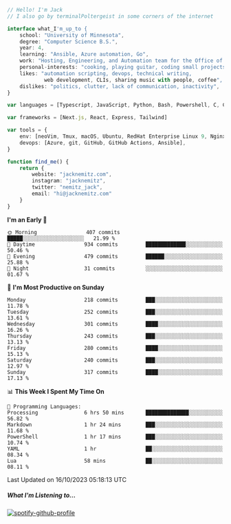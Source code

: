```typescript
// Hello! I'm Jack
// I also go by terminalPoltergeist in some corners of the internet

interface what_I'm_up_to {
    school: "University of Minnesota",
    degree: "Computer Science B.S.",
    year: 4,
    learning: "Ansible, Azure automation, Go",
    work: "Hosting, Engineering, and Automation team for the Office of Information Technology at UMN",
    personal-interests: "cooking, playing guitar, coding small projects",
    likes: "automation scripting, devops, technical writing,
            web development, CLIs, sharing music with people, coffee",
    dislikes: "politics, clutter, lack of communication, inactivity",
}

var languages = [Typescript, JavaScript, Python, Bash, Powershell, C, C++, HTML, CSS]

var frameworks = [Next.js, React, Express, Tailwind]

var tools = {
    env: [neoVim, Tmux, macOS, Ubuntu, RedHat Enterprise Linux 9, Nginx, DigitalOcean, Cloudflare],
    devops: [Azure, git, GitHub, GitHub Actions, Ansible],
}

function find_me() {
    return {
        website: "jacknemitz.com",
        instagram: "jacknemitz",
        twitter: "nemitz_jack",
        email: "hi@jacknemitz.com"
    }
}
```

<!--START_SECTION:waka-->
**I'm an Early 🐤** 

```text
🌞 Morning                407 commits         █████░░░░░░░░░░░░░░░░░░░░   21.99 % 
🌆 Daytime                934 commits         █████████████░░░░░░░░░░░░   50.46 % 
🌃 Evening                479 commits         ██████░░░░░░░░░░░░░░░░░░░   25.88 % 
🌙 Night                  31 commits          ░░░░░░░░░░░░░░░░░░░░░░░░░   01.67 % 
```
📅 **I'm Most Productive on Sunday** 

```text
Monday                   218 commits         ███░░░░░░░░░░░░░░░░░░░░░░   11.78 % 
Tuesday                  252 commits         ███░░░░░░░░░░░░░░░░░░░░░░   13.61 % 
Wednesday                301 commits         ████░░░░░░░░░░░░░░░░░░░░░   16.26 % 
Thursday                 243 commits         ███░░░░░░░░░░░░░░░░░░░░░░   13.13 % 
Friday                   280 commits         ████░░░░░░░░░░░░░░░░░░░░░   15.13 % 
Saturday                 240 commits         ███░░░░░░░░░░░░░░░░░░░░░░   12.97 % 
Sunday                   317 commits         ████░░░░░░░░░░░░░░░░░░░░░   17.13 % 
```


📊 **This Week I Spent My Time On** 

```text
💬 Programming Languages: 
Processing               6 hrs 50 mins       ██████████████░░░░░░░░░░░   56.82 % 
Markdown                 1 hr 24 mins        ███░░░░░░░░░░░░░░░░░░░░░░   11.68 % 
PowerShell               1 hr 17 mins        ███░░░░░░░░░░░░░░░░░░░░░░   10.74 % 
YAML                     1 hr                ██░░░░░░░░░░░░░░░░░░░░░░░   08.34 % 
Lua                      58 mins             ██░░░░░░░░░░░░░░░░░░░░░░░   08.11 % 
```


 Last Updated on 16/10/2023 05:18:13 UTC
<!--END_SECTION:waka-->

##### What I'm Listening to...

[![spotify-github-profile](https://spotify-github-profile.vercel.app/api/view?uid=jack.nemitz&cover_image=true&show_offline=true&bar_color=53b14f&bar_color_cover=false&background_color=121212FF)](https://spotify-github-profile.vercel.app/api/view?uid=jack.nemitz&redirect=true)

